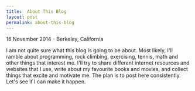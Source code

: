 ```yaml
---
title:  About This Blog
layout: post
permalink: about-this-blog
---
```


<p class="meta">16 November 2014 - Berkeley, California</p>

I am not quite sure what this blog is going to be about. Most likely, I'll ramble about programming, rock climbing,
exercising, tennis, math and other things that interest me. I'll try to share different internet resources and
websites that I use, write about my favourite books and movies, and collect things that excite and motivate me. The
plan is to post here consistently. Let's see if I can make it happen.

